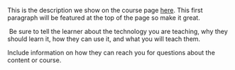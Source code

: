 This is the description we show on the course page [here](https://lab.github.com/SadYazdani/applied-digitization-for-oil-and-gas). This first paragraph will be featured at the top of the page so make it great.
​

​
Be sure to tell the learner about the technology you are teaching, why they should learn it, how they can use it, and what you will teach them.
​


Include information on how they can reach you for questions about the content or course. 